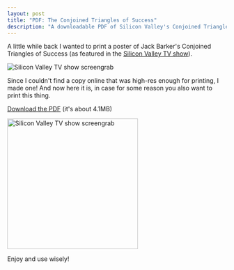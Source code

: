 ```yaml
---
layout: post
title: "PDF: The Conjoined Triangles of Success"
description: "A downloadable PDF of Silicon Valley's Conjoined Triangles of Success poster"
---
```


A little while back I wanted to print a poster of Jack Barker's Conjoined Triangles of Success (as featured in the [Silicon Valley TV show](<https://en.wikipedia.org/wiki/Silicon_Valley_(TV_series)>)).

<img class="no-border" alt="Silicon Valley TV show screengrab" src="/assets/posts/conjoined_triangles/screengrab.jpg">

Since I couldn't find a copy online that was high-res enough for printing, I made one! And now here it is, in case for some reason you also want to print this thing.

[Download the PDF](/assets/posts/conjoined_triangles/conjoined_triangles_of_success_poster.pdf) (it's about 4.1MB)

<a href="/assets/posts/conjoined_triangles/conjoined_triangles_of_success_poster.pdf" title="Download PDF">
  <img width="300px" alt="Silicon Valley TV show screengrab" src="/assets/posts/conjoined_triangles/thumbnail.png">
</a>

Enjoy and use wisely!
